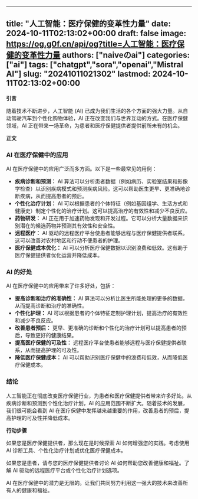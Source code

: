 
---
title: "人工智能：医疗保健的变革性力量"
date: 2024-10-11T02:13:02+00:00
draft: false
image: https://og.g0f.cn/api/og?title=人工智能：医疗保健的变革性力量
authors: ["naiveのai"]
categories: ["ai"]
tags: ["chatgpt","sora","openai","Mistral AI"]
slug: "20241011021302"
lastmod: 2024-10-11T02:13:02+00:00
---
**引言**

随着技术不断进步，人工智能 (AI) 已成为我们生活的各个方面的强大力量。从自动驾驶汽车到个性化购物体验，AI 正在改变我们与世界互动的方式。在医疗保健领域，AI 正在带来一场革命，为患者和医疗保健提供者提供前所未有的机会。

**正文**

### AI 在医疗保健中的应用

AI 在医疗保健中的应用广泛而多方面。以下是一些最常见的用例：

- **疾病诊断和预测：** AI 算法可以分析患者数据（例如病历、实验室结果和影像学检查）以识别疾病模式和预测疾病风险。这可以帮助医生更早、更准确地诊断疾病，从而提高患者的预后。
- **个性化治疗计划：** AI 可以根据患者的个体特征（例如基因组学、生活方式和健康史）制定个性化的治疗计划。这可以提高治疗的有效性和减少不良反应。
- **药物研发：** AI 正在用于加速药物发现和开发过程。它可以分析大量数据来识别潜在的候选药物并预测其有效性和安全性。
- **远程医疗：** AI 驱动的远程医疗平台使患者能够远程与医疗保健提供者联系。这可以改善对农村地区和行动不便患者的护理。
- **医疗保健成本优化：** AI 可以分析医疗保健数据以识别浪费和低效。这有助于医疗保健提供者优化运营并降低成本。

### AI 的好处

AI 在医疗保健中的应用带来了许多好处，包括：

- **提高诊断和治疗的准确性：** AI 算法可以分析比医生所能处理的更多的数据，从而提高诊断和治疗的准确性。
- **个性化护理：** AI 可以根据患者的个体特征定制护理计划，提高治疗的有效性和减少不良反应。
- **改善患者预后：** 更早、更准确的诊断和个性化的治疗计划可以提高患者的预后，导致更好的健康结果。
- **提高医疗保健的可及性：** 远程医疗平台使患者能够远程与医疗保健提供者联系，从而提高护理的可及性。
- **降低医疗保健成本：** AI 可以帮助识别医疗保健中的浪费和低效，从而降低医疗保健成本。

### 结论

人工智能正在彻底改变医疗保健行业，为患者和医疗保健提供者带来许多好处。从疾病诊断和预测到个性化治疗计划，AI 的应用范围不断扩大。随着技术的发展，我们很可能会看到 AI 在医疗保健中发挥越来越重要的作用，改善患者的预后，提高护理的可及性并降低成本。

**行动步骤**

如果您是医疗保健提供者，那么现在是时候探索 AI 如何增强您的实践。考虑使用 AI 诊断工具、个性化治疗计划或优化医疗保健成本。

如果您是患者，请与您的医疗保健提供者讨论 AI 如何帮助您改善健康和福祉。了解 AI 驱动的远程医疗平台或个性化治疗计划选项。

AI 在医疗保健中的潜力是无限的。让我们共同努力利用这一强大的技术来改善所有人的健康和福祉。